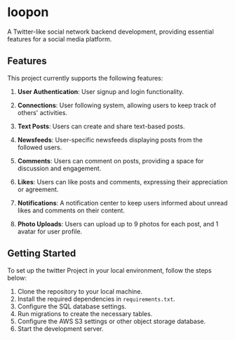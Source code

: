 # loopon

A Twitter-like social network backend development, providing essential features for a social media platform.

## Features

This project currently supports the following features:

1. **User Authentication**: User signup and login functionality.

2. **Connections**: User following system, allowing users to keep track of others' activities.

3. **Text Posts**: Users can create and share text-based posts.

4. **Newsfeeds**: User-specific newsfeeds displaying posts from the followed users.

5. **Comments**: Users can comment on posts, providing a space for discussion and engagement.

6. **Likes**: Users can like posts and comments, expressing their appreciation or agreement.

7. **Notifications**: A notification center to keep users informed about unread likes and comments on their content.

8. **Photo Uploads**: Users can upload up to 9 photos for each post, and 1 avatar for user profile. 

## Getting Started

To set up the twitter Project in your local environment, follow the steps below:

1. Clone the repository to your local machine.
2. Install the required dependencies in `requirements.txt`.
3. Configure the SQL database settings.
4. Run migrations to create the necessary tables.
5. Configure the AWS S3 settings or other object storage database.  
6. Start the development server.